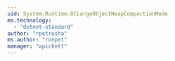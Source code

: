 ```yaml
---
uid: System.Runtime.GCLargeObjectHeapCompactionMode
ms.technology: 
  - "dotnet-standard"
author: "rpetrusha"
ms.author: "ronpet"
manager: "wpickett"
---
```

